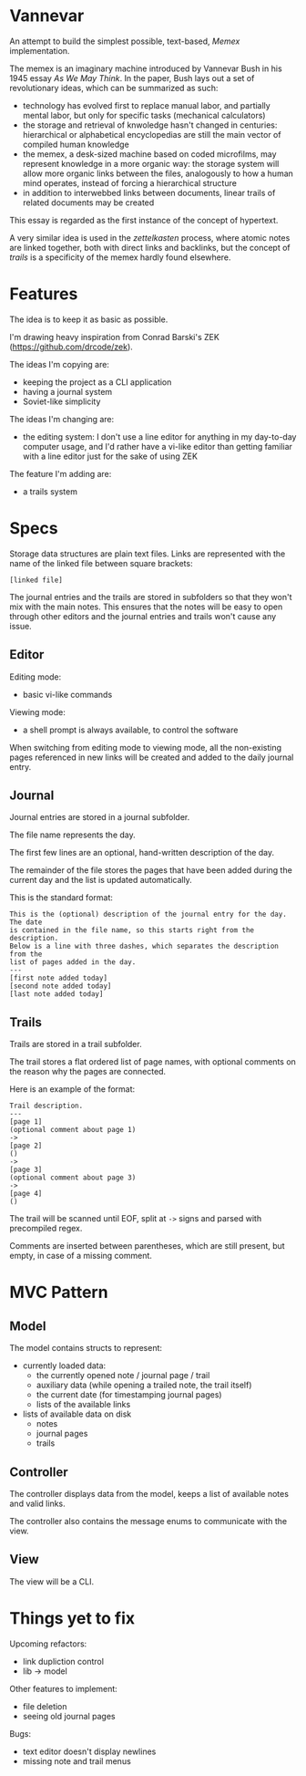 # Vannevar

An attempt to build the simplest possible, text-based, *Memex* implementation.

The memex is an imaginary machine introduced by Vannevar Bush in his 1945
essay *As We May Think*. In the paper, Bush lays out a set of revolutionary
ideas, which can be summarized as such:

- technology has evolved first to replace manual labor, and partially mental
  labor, but only for specific tasks (mechanical calculators)
- the storage and retrieval of knwoledge hasn't changed in centuries:
  hierarchical or alphabetical encyclopedias are still the main vector of
  compiled human knowledge
- the memex, a desk-sized machine based on coded microfilms, may represent
  knowledge in a more organic way: the storage system will allow more
  organic links between the files, analogously to how a human mind operates,
  instead of forcing a hierarchical structure
- in addition to interwebbed links between documents, linear trails of related
  documents may be created

This essay is regarded as the first instance of the concept of hypertext.

A very similar idea is used in the *zettelkasten* process, where atomic notes
are linked together, both with direct links and backlinks, but the concept of
*trails* is a specificity of the memex hardly found elsewhere.

# Features

The idea is to keep it as basic as possible.

I'm drawing heavy inspiration from Conrad Barski's ZEK
(https://github.com/drcode/zek).

The ideas I'm copying are:

- keeping the project as a CLI application
- having a journal system
- Soviet-like simplicity

The ideas I'm changing are:

- the editing system: I don't use a line editor for anything in my day-to-day
  computer usage, and I'd rather have a vi-like editor than getting familiar
  with a line editor just for the sake of using ZEK

The feature I'm adding are:

- a trails system

# Specs

Storage data structures are plain text files. Links are represented with the
name of the linked file between square brackets:

```
[linked file]
```

The journal entries and the trails are stored in subfolders so that they won't
mix with the main notes. This ensures that the notes will be easy to open
through other editors and the journal entries and trails won't cause any
issue.

## Editor

Editing mode:

- basic vi-like commands

Viewing mode:

- a shell prompt is always available, to control the software

When switching from editing mode to viewing mode, all the non-existing pages
referenced in new links will be created and added to the daily journal entry.

## Journal

Journal entries are stored in a journal subfolder.

The file name represents the day.

The first few lines are an optional, hand-written description of the day.

The remainder of the file stores the pages that have been added during the
current day and the list is updated automatically.

This is the standard format:

```
This is the (optional) description of the journal entry for the day. The date
is contained in the file name, so this starts right from the description.
Below is a line with three dashes, which separates the description from the
list of pages added in the day.
---
[first note added today]
[second note added today]
[last note added today]
```

## Trails

Trails are stored in a trail subfolder.

The trail stores a flat ordered list of page names, with optional comments on
the reason why the pages are connected.

Here is an example of the format:

```
Trail description.
---
[page 1]
(optional comment about page 1)
->
[page 2]
()
->
[page 3]
(optional comment about page 3)
->
[page 4]
()
```

The trail will be scanned until EOF, split at `->` signs and parsed with
precompiled regex.

Comments are inserted between parentheses, which are still present, but empty,
in case of a missing comment.

# MVC Pattern

## Model

The model contains structs to represent:
- currently loaded data:
  - the currently opened note / journal page / trail
  - auxiliary data (while opening a trailed note, the trail itself)
  - the current date (for timestamping journal pages)
  - lists of the available links
- lists of available data on disk
  - notes
  - journal pages
  - trails

## Controller

The controller displays data from the model, keeps a list of available notes
and valid links.

The controller also contains the message enums to communicate with the view.

## View

The view will be a CLI.

# Things yet to fix


Upcoming refactors:

- link dupliction control
- lib -> model

Other features to implement:

- file deletion
- seeing old journal pages

Bugs:

- text editor doesn't display newlines
- missing note and trail menus